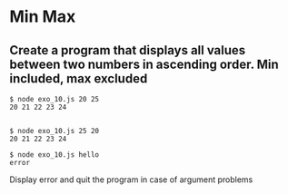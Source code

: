 # Min Max

## Create a program that displays all values ​​between two numbers in ascending order. Min included, max excluded

```
$ node exo_10.js 20 25
20 21 22 23 24


$ node exo_10.js 25 20
20 21 22 23 24

$ node exo_10.js hello
error
```

Display error and quit the program in case of argument problems
